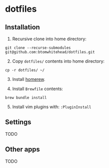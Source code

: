 # dotfiles

## Installation

1. Recursive clone into home directory:
```
git clone --recurse-submodules git@github.com:btomwhitehead/dotfiles.git
```

2. Copy `dotfiles/` contents into home directory:
```
cp -r dotfiles/ ~/
```

3. Install [homerew](https://brew.sh/).

4. Install `Brewfile` contents:
```
brew bundle install
```

5. Install vim plugins with: `:PluginInstall`

## Settings

TODO

## Other apps

TODO
